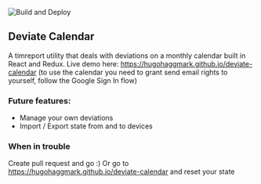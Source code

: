 ![Build and Deploy](https://github.com/hugohaggmark/deviate-calendar/workflows/Build%20and%20Deploy/badge.svg?branch=master)

## Deviate Calendar
A timreport utility that deals with deviations on a monthly calendar built in React and Redux.
Live demo here: https://hugohaggmark.github.io/deviate-calendar (to use the calendar you need to grant send email rights to yourself, follow the Google Sign In flow)

### Future features:
+ Manage your own deviations
+ Import / Export state from and to devices

### When in trouble
Create pull request and go :)
Or go to https://hugohaggmark.github.io/deviate-calendar and reset your state
